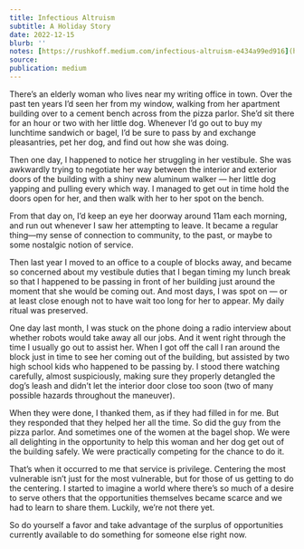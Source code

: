```yaml
---
title: Infectious Altruism
subtitle: A Holiday Story
date: 2022-12-15
blurb: ''
notes: [https://rushkoff.medium.com/infectious-altruism-e434a99ed916](https://rushkoff.medium.com/infectious-altruism-e434a99ed916 https://rushkoff.medium.com/infectious-altruism-e434a99ed916)
source: 
publication: medium
---
```


There’s an elderly woman who lives near my writing office in town. Over the past ten years I’d seen her from my window, walking from her apartment building over to a cement bench across from the pizza parlor. She’d sit there for an hour or two with her little dog. Whenever I’d go out to buy my lunchtime sandwich or bagel, I’d be sure to pass by and exchange pleasantries, pet her dog, and find out how she was doing.

Then one day, I happened to notice her struggling in her vestibule. She was awkwardly trying to negotiate her way between the interior and exterior doors of the building with a shiny new aluminum walker — her little dog yapping and pulling every which way. I managed to get out in time hold the doors open for her, and then walk with her to her spot on the bench.

From that day on, I’d keep an eye her doorway around 11am each morning, and run out whenever I saw her attempting to leave. It became a regular thing—my sense of connection to community, to the past, or maybe to some nostalgic notion of service.

Then last year I moved to an office to a couple of blocks away, and became so concerned about my vestibule duties that I began timing my lunch break so that I happened to be passing in front of her building just around the moment that she would be coming out. And most days, I was spot on — or at least close enough not to have wait too long for her to appear. My daily ritual was preserved.

One day last month, I was stuck on the phone doing a radio interview about whether robots would take away all our jobs. And it went right through the time I usually go out to assist her. When I got off the call I ran around the block just in time to see her coming out of the building, but assisted by two high school kids who happened to be passing by. I stood there watching carefully, almost suspiciously, making sure they properly detangled the dog’s leash and didn’t let the interior door close too soon (two of many possible hazards throughout the maneuver).

When they were done, I thanked them, as if they had filled in for me. But they responded that they helped her all the time. So did the guy from the pizza parlor. And sometimes one of the women at the bagel shop. We were all delighting in the opportunity to help this woman and her dog get out of the building safely. We were practically competing for the chance to do it.

That’s when it occurred to me that service is privilege. Centering the most vulnerable isn’t just for the most vulnerable, but for those of us getting to do the centering. I started to imagine a world where there’s so much of a desire to serve others that the opportunities themselves became scarce and we had to learn to share them. Luckily, we’re not there yet.

So do yourself a favor and take advantage of the surplus of opportunities currently available to do something for someone else right now.
